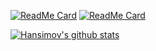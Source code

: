 [![ReadMe Card](https://github-readme-stats.vercel.app/api/pin/?username=Hansimov&repo=Hansimov.github.io&show_owner)](https://github.com/Hansimov/Hansimov.github.io)
[![ReadMe Card](https://github-readme-stats.vercel.app/api/pin/?username=Hansimov&repo=cs-interviews&show_owner)](https://github.com/Hansimov/cs-interviews)

[![Hansimov's github stats](https://github-readme-stats.vercel.app/api?username=Hansimov&show_icons=true&theme=chartreuse-dark)](https://github.com/Hansimov)

<!-- [![Top Langs](https://github-readme-stats.vercel.app/api/top-langs/?username=Hansimov&langs_count=10&hide=HTML,TeX,JavaScript,Jupyter%20Notebook,makefile)](https://github.com/Hansimov) -->
